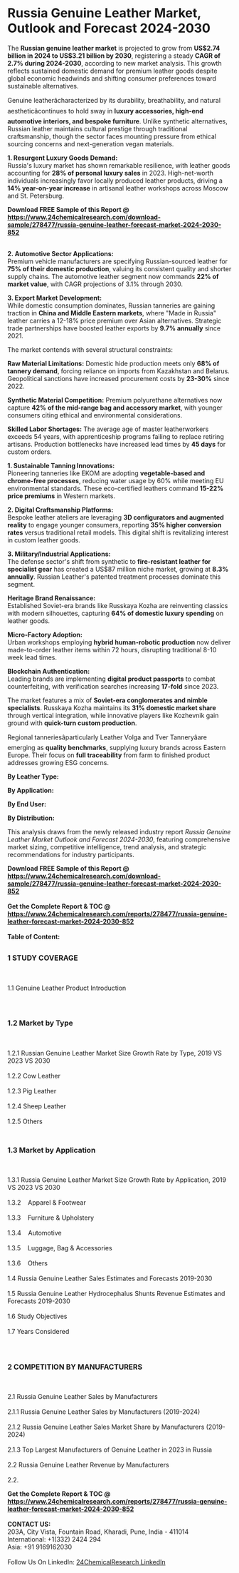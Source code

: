 <h1>Russia Genuine Leather Market, Outlook and Forecast 2024-2030</h1><p>The <strong>Russian genuine leather market</strong> is projected to grow from <strong>US$2.74 billion in 2024 to US$3.21 billion by 2030</strong>, registering a steady <strong>CAGR of 2.7% during 2024-2030</strong>, according to new market analysis. This growth reflects sustained domestic demand for premium leather goods despite global economic headwinds and shifting consumer preferences toward sustainable alternatives.</p><p>Genuine leatherâcharacterized by its durability, breathability, and natural aestheticâcontinues to hold sway in <strong>luxury accessories, high-end automotive interiors, and bespoke furniture</strong>. Unlike synthetic alternatives, Russian leather maintains cultural prestige through traditional craftsmanship, though the sector faces mounting pressure from ethical sourcing concerns and next-generation vegan materials.</p><p><strong>1. Resurgent Luxury Goods Demand:</strong><br>
Russia's luxury market has shown remarkable resilience, with leather goods accounting for <strong>28% of personal luxury sales</strong> in 2023. High-net-worth individuals increasingly favor locally produced leather products, driving a <strong>14% year-on-year increase</strong> in artisanal leather workshops across Moscow and St. Petersburg.</p><div><b>Download FREE Sample of this Report @ 
            <a href="https://www.24chemicalresearch.com/download-sample/278477/russia-genuine-leather-forecast-market-2024-2030-852">
            https://www.24chemicalresearch.com/download-sample/278477/russia-genuine-leather-forecast-market-2024-2030-852</a></b></div><br><p><strong>2. Automotive Sector Applications:</strong><br>
Premium vehicle manufacturers are specifying Russian-sourced leather for <strong>75% of their domestic production</strong>, valuing its consistent quality and shorter supply chains. The automotive leather segment now commands <strong>22% of market value</strong>, with CAGR projections of 3.1% through 2030.</p><p><strong>3. Export Market Development:</strong><br>
While domestic consumption dominates, Russian tanneries are gaining traction in <strong>China and Middle Eastern markets</strong>, where "Made in Russia" leather carries a 12-18% price premium over Asian alternatives. Strategic trade partnerships have boosted leather exports by <strong>9.7% annually</strong> since 2021.</p><p>The market contends with several structural constraints:</p><p><strong>Raw Material Limitations:</strong> Domestic hide production meets only <strong>68% of tannery demand</strong>, forcing reliance on imports from Kazakhstan and Belarus. Geopolitical sanctions have increased procurement costs by <strong>23-30%</strong> since 2022.</p><p><strong>Synthetic Material Competition:</strong> Premium polyurethane alternatives now capture <strong>42% of the mid-range bag and accessory market</strong>, with younger consumers citing ethical and environmental considerations.</p><p><strong>Skilled Labor Shortages:</strong> The average age of master leatherworkers exceeds 54 years, with apprenticeship programs failing to replace retiring artisans. Production bottlenecks have increased lead times by <strong>45 days</strong> for custom orders.</p><p><strong>1. Sustainable Tanning Innovations:</strong><br>
Pioneering tanneries like EKOM are adopting <strong>vegetable-based and chrome-free processes</strong>, reducing water usage by 60% while meeting EU environmental standards. These eco-certified leathers command <strong>15-22% price premiums</strong> in Western markets.</p><p><strong>2. Digital Craftsmanship Platforms:</strong><br>
Bespoke leather ateliers are leveraging <strong>3D configurators and augmented reality</strong> to engage younger consumers, reporting <strong>35% higher conversion rates</strong> versus traditional retail models. This digital shift is revitalizing interest in custom leather goods.</p><p><strong>3. Military/Industrial Applications:</strong><br>
The defense sector's shift from synthetic to <strong>fire-resistant leather for specialist gear</strong> has created a US$87 million niche market, growing at <strong>8.3% annually</strong>. Russian Leather's patented treatment processes dominate this segment.</p><p><strong>Heritage Brand Renaissance:</strong><br>
	Established Soviet-era brands like Russkaya Kozha are reinventing classics with modern silhouettes, capturing <strong>64% of domestic luxury spending</strong> on leather goods.</p><p><strong>Micro-Factory Adoption:</strong><br>
	Urban workshops employing <strong>hybrid human-robotic production</strong> now deliver made-to-order leather items within 72 hours, disrupting traditional 8-10 week lead times.</p><p><strong>Blockchain Authentication:</strong><br>
	Leading brands are implementing <strong>digital product passports</strong> to combat counterfeiting, with verification searches increasing <strong>17-fold</strong> since 2023.</p><p>The market features a mix of <strong>Soviet-era conglomerates and nimble specialists</strong>. Russkaya Kozha maintains its <strong>31% domestic market share</strong> through vertical integration, while innovative players like Kozhevnik gain ground with <strong>quick-turn custom production</strong>.</p><p>Regional tanneriesâparticularly Leather Volga and Tver Tanneryâare emerging as <strong>quality benchmarks</strong>, supplying luxury brands across Eastern Europe. Their focus on <strong>full traceability</strong> from farm to finished product addresses growing ESG concerns.</p><p><strong>By Leather Type:</strong></p><p><strong>By Application:</strong></p><p><strong>By End User:</strong></p><p><strong>By Distribution:</strong></p><p>This analysis draws from the newly released industry report <em>Russia Genuine Leather Market Outlook and Forecast 2024-2030</em>, featuring comprehensive market sizing, competitive intelligence, trend analysis, and strategic recommendations for industry participants.</p><div><b>Download FREE Sample of this Report @ 
            <a href="https://www.24chemicalresearch.com/download-sample/278477/russia-genuine-leather-forecast-market-2024-2030-852">
            https://www.24chemicalresearch.com/download-sample/278477/russia-genuine-leather-forecast-market-2024-2030-852</a></b></div><br><div><b>Get the Complete Report & TOC @ 
            <a href="https://www.24chemicalresearch.com/reports/278477/russia-genuine-leather-forecast-market-2024-2030-852">
            https://www.24chemicalresearch.com/reports/278477/russia-genuine-leather-forecast-market-2024-2030-852</a></b></div><br>
            <b>Table of Content:</b><p><h2><span style="font-size:16px"><strong>1 STUDY COVERAGE</strong></span></h2><br />
<p>1.1 Genuine Leather Product Introduction</p><br />
<h2><span style="font-size:16px"><strong>1.2 Market by Type</strong></span></h2><br />
<p>1.2.1 Russian Genuine Leather Market Size Growth Rate by Type, 2019 VS 2023 VS 2030<br /><br />
1.2.2 Cow Leather&nbsp;&nbsp; &nbsp;<br /><br />
1.2.3 Pig Leather<br /><br />
1.2.4 Sheep Leather<br /><br />
1.2.5 Others<br /><br />
<h2><span style="font-size:16px"><strong>1.3 Market by Application</strong></span></h2><br />
<p>1.3.1 Russia Genuine Leather Market Size Growth Rate by Application, 2019 VS 2023 VS 2030<br /><br />
1.3.2&nbsp;&nbsp; &nbsp;Apparel & Footwear<br /><br />
1.3.3&nbsp;&nbsp; &nbsp;Furniture & Upholstery<br /><br />
1.3.4&nbsp;&nbsp; &nbsp;Automotive<br /><br />
1.3.5&nbsp;&nbsp; &nbsp;Luggage, Bag & Accessories<br /><br />
1.3.6&nbsp;&nbsp; &nbsp;Others<br /><br />
1.4 Russia Genuine Leather Sales Estimates and Forecasts 2019-2030<br /><br />
1.5 Russia Genuine Leather Hydrocephalus Shunts Revenue Estimates and Forecasts 2019-2030<br /><br />
1.6 Study Objectives<br /><br />
1.7 Years Considered</p><br />
<h2><span style="font-size:16px"><strong>2 COMPETITION BY MANUFACTURERS</strong></span></h2><br />
<p>2.1 Russia Genuine Leather Sales by Manufacturers<br /><br />
2.1.1 Russia Genuine Leather Sales by Manufacturers (2019-2024)<br /><br />
2.1.2 Russia Genuine Leather Sales Market Share by Manufacturers (2019-2024)<br /><br />
2.1.3 Top Largest Manufacturers of Genuine Leather in 2023 in Russia<br /><br />
2.2 Russia Genuine Leather Revenue by Manufacturers<br /><br />
2.2.</p><div><b>Get the Complete Report & TOC @ 
            <a href="https://www.24chemicalresearch.com/reports/278477/russia-genuine-leather-forecast-market-2024-2030-852">
            https://www.24chemicalresearch.com/reports/278477/russia-genuine-leather-forecast-market-2024-2030-852</a></b></div><br><b>CONTACT US:</b><br>
            203A, City Vista, Fountain Road, Kharadi, Pune, India - 411014<br>
            International: +1(332) 2424 294<br>
            Asia: +91 9169162030 <br><br>
            Follow Us On LinkedIn: <a href="https://www.linkedin.com/company/24chemicalresearch/">24ChemicalResearch LinkedIn</a>